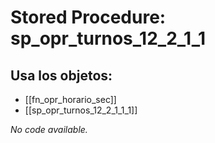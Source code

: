 # Stored Procedure: sp_opr_turnos_12_2_1_1

## Usa los objetos:
- [[fn_opr_horario_sec]]
- [[sp_opr_turnos_12_2_1_1_1]]

*No code available.*
